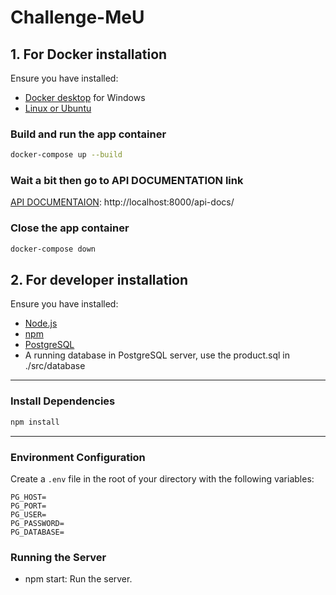 
# Challenge-MeU

## 1. For Docker installation
Ensure you have installed:

- [Docker desktop](https://www.docker.com/products/docker-desktop//) for Windows
- [Linux or Ubuntu](https://docs.docker.com/engine/install/ubuntu/)

### Build and run the app container
```bash
docker-compose up --build
```
### Wait a bit then go to API DOCUMENTATION link
[API DOCUMENTAION](http://localhost:8000/api-docs/): http://localhost:8000/api-docs/

### Close the app container
```bash
docker-compose down
```



## 2. For developer installation
Ensure you have installed:

- [Node.js](https://nodejs.org/)
- [npm](https://www.npmjs.com/)
- [PostgreSQL](https://www.postgresql.org/)
- A running database in PostgreSQL server, use the product.sql in ./src/database

---

### Install Dependencies

```bash
npm install
```

---

### Environment Configuration
Create a `.env` file in the root of your directory with the following variables:

```env
PG_HOST=
PG_PORT=
PG_USER=
PG_PASSWORD=
PG_DATABASE=

```
### Running the Server
- npm start: Run the server.




